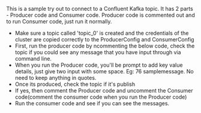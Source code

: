 This is a sample try out to connect to a Confluent Kafka topic. It has 2 parts - Producer code and Consumer code. Producer code is commented out and to run Consumer code, just run it normally.
* Make sure a topic called 'topic_0' is created and the credentials of the cluster are copied correctly to the ProducerConfig and ConsumerConfig
* First, run the producer code by ncommenting the below code, check the topic if you could see any message that you have input through via command line.
* When you run the Producer code, you'll be prompt to add key value details, just give two input with some space. Eg: 76 samplemessage. No need to keep anything in quotes.
* Once its produced, check the topic if it's publish
* If yes, then comment the Producer code and uncomment the Consumer code(comment the consumer code when you run the Producer code)
* Run the consumer code and see if you can see the messages.
